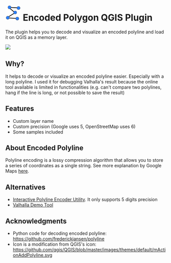 # <img src="./encodedPolyline.svg" /> Encoded Polygon QGIS Plugin

The plugin helps you to decode and visualize an encoded polyline and load it on QGIS as a memory layer.

<img src="./images/pluginInAction.gif" />

## Why?

It helps to decode or visualize an encoded polyline easier. Especially with a long polyline. I used it for debugging Valhalla's result because the online tool available is limited in functionalities (e.g. can't compare two polylines, hang if the line is long, or not possible to save the result)

## Features
- Custom layer name
- Custom precision (Google uses 5, OpenStreetMap uses 6)
- Some samples included

## About Encoded Polyline

Polyline encoding is a lossy compression algorithm that allows you to store a series of coordinates as a single string. See more explanation by Google Maps [here](https://developers.google.com/maps/documentation/utilities/polylinealgorithm).

## Alternatives
- [Interactive Polyline Encoder Utility](https://developers.google.com/maps/documentation/utilities/polylineutility). It only supports 5 digits precision
- [Valhalla Demo Tool](https://valhalla.github.io/demos/polyline/)

## Acknowledgments
- Python code for decoding encoded polyline: https://github.com/frederickjansen/polyline
- Icon is a modification from QGIS's icon: https://github.com/qgis/QGIS/blob/master/images/themes/default/mActionAddPolyline.svg
